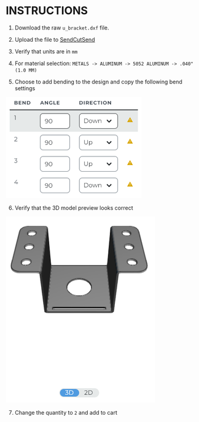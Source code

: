 # INSTRUCTIONS

1. Download the raw `u_bracket.dxf` file.
   
2. Upload the file to [SendCutSend](https://app.sendcutsend.com/customer#/quote)
   
3. Verify that units are in `mm`
   
4. For material selection: `METALS -> ALUMINUM -> 5052 ALUMINUM -> .040" (1.0 MM)`
   
5. Choose to add bending to the design and copy the following bend settings

![Bend Settings](/u_bracket/images/bend_settings.png)

6. Verify that the 3D model preview looks correct

![3D Model Preview](/u_bracket/images/3d_model_preview.png)

7. Change the quantity to `2` and add to cart

